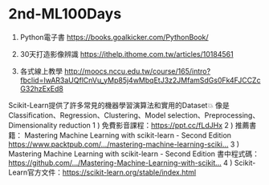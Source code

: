 # 2nd-ML100Days


1. Python電子書 https://books.goalkicker.com/PythonBook/ 

2. 30天打造影像辨識 https://ithelp.ithome.com.tw/articles/10184561 

3. 各式線上教學 http://moocs.nccu.edu.tw/course/165/intro?fbclid=IwAR3aUQflCnVu_yMp85j4wMbqEtJ3z2JMfamSdGs0Fk4FJCCZcG32hzExEd8


Scikit-Learn提供了許多常見的機器學習演算法和實用的Dataset💥
像是Classification、Regression、Clustering、Model selection、Preprocessing、Dimensionality reduction
1 ) 免費影音課程：https://ppt.cc/fLdJHx
2 ) 推薦書籍： Mastering Machine Learning with scikit-learn - Second Edition
https://www.packtpub.com/…/mastering-machine-learning-sciki…
3 ) Mastering Machine Learning with scikit-learn - Second Edition 書中程式碼：
https://github.com/…/Mastering-Machine-Learning-with-scikit…
4 ) Scikit-Learn官方文件：https://scikit-learn.org/stable/index.html
